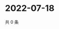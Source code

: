 # 2022-07-18

共 0 条

<!-- BEGIN WEIBO -->
<!-- 最后更新时间 Mon Jul 18 2022 22:10:05 GMT+0800 (China Standard Time) -->

<!-- END WEIBO -->
